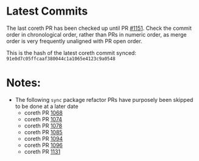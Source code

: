 # Latest Commits 

The last coreth PR has been checked up until PR [#1151](https://github.com/ava-labs/coreth/pull/1153). Check the commit order in chronological order, rather than PRs in numeric order, as merge order is very frequently unaligned with PR open order. 

This is the hash of the latest coreth commit synced: `91e0d7c05ffcaaf380044c1a1065e4123c9a0548`

# Notes: 
- The following `sync` package refactor PRs have purposely been skipped to be done at a later date 
  - coreth PR [1068](https://github.com/ava-labs/coreth/pull/1074)
  - coreth PR [1074](https://github.com/ava-labs/coreth/pull/1074)
  - coreth PR [1078](https://github.com/ava-labs/coreth/pull/1078)
  - coreth PR [1085](https://github.com/ava-labs/coreth/pull/1085)
  - coreth PR [1094](https://github.com/ava-labs/coreth/pull/1093)
  - coreth PR [1096](https://github.com/ava-labs/coreth/pull/1096)
  - coreth PR [1131](https://github.com/ava-labs/coreth/pull/1131)